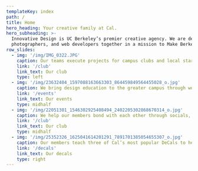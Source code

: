 ```yaml
---
templateKey: index
path: /
title: Home
hero_heading: Your creative family at Cal.
hero_subheading: >-
  Innovative Design is UC Berkeley’s premier creative agency. We are designers, 
  photographers, and web developers together in a mission to Make Berkeley Beautiful.
row_slides:
  - img: '/img/IMG_0322.JPG'
    caption: Our teams execute projects for campus clubs and local startups throughout the semester.
    link: '/club'
    link_text: Our club
    type: left
  - img: '/img/23632404_1597088163663303_864459849564455028_o.jpg'
    caption: We bring design education to the greater campus through workshops and events.
    link: '/events'
    link_text: Our events
    type: midhalf
  - img: '/img/22051301_1546302925408494_2402205302868670314_o.jpg'
    caption: We help our members bond with each other through socials, retreats, and banquets.
    link: '/club'
    link_text: Our club
    type: midhalf
  - img: '/img/25352326_1625041614201291_7891701385054655307_o.jpg'
    caption: Our members teach three of Cal’s most popular DeCals to help beginners pick up their cameras or design programs.
    link: '/decals'
    link_text: Our decals
    type: right
---
```

